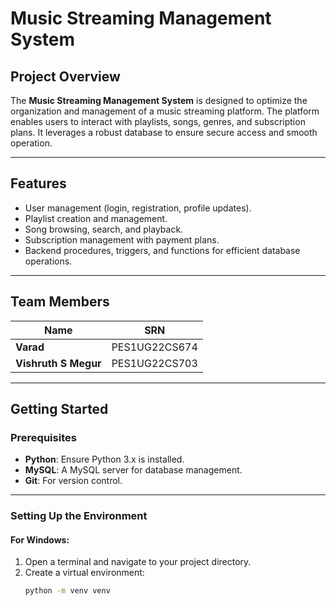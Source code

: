 # Music Streaming Management System

## Project Overview
The **Music Streaming Management System** is designed to optimize the organization and management of a music streaming platform. The platform enables users to interact with playlists, songs, genres, and subscription plans. It leverages a robust database to ensure secure access and smooth operation.

---

## Features
- User management (login, registration, profile updates).
- Playlist creation and management.
- Song browsing, search, and playback.
- Subscription management with payment plans.
- Backend procedures, triggers, and functions for efficient database operations.

---

## Team Members
| Name              | SRN             |
|-------------------|-----------------|
| **Varad**         | PES1UG22CS674   |
| **Vishruth S Megur** | PES1UG22CS703  |

---

## Getting Started

### Prerequisites
- **Python**: Ensure Python 3.x is installed.
- **MySQL**: A MySQL server for database management.
- **Git**: For version control.

---

### Setting Up the Environment

#### For **Windows**:
1. Open a terminal and navigate to your project directory.
2. Create a virtual environment:
   ```bash
   python -m venv venv

